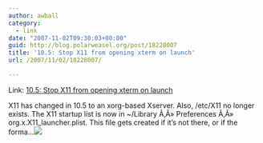 ```yaml
---
author: awball
category:
  - link
date: "2007-11-02T09:30:03+00:00"
guid: http://blog.polarweasel.org/post/18228007
title: '10.5: Stop X11 from opening xterm on launch'
url: /2007/11/02/18228007/

---
```

Link: [10.5: Stop X11 from opening xterm on launch](http://feeds.macworld.com/~r/macosxhints/leopard/~3/178767696/article.php)

X11 has changed in 10.5 to an xorg-based Xserver. Also, /etc/X11 no longer exists. The X11 startup list is now in ~/Library Ã‚Â» Preferences Ã‚Â» org.x.X11\_launcher.plist. This file gets created if it’s not there, or if the forma…![](http://feeds.macworld.com/~r/macosxhints/leopard/~4/178767696)
